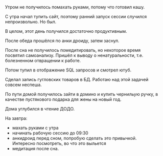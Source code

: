 Утром не получилось помахать руками, потому что готовил кашу.

С утра начал тупить сайт, поэтому ранний запуск сессии случился непроизвольно. Но был.

В целом, этот день получился достаточно продуктивным.

После обеда прошёлся по анки дроиду, затем заснул.

После сна не получилось помедитировать, но некоторое время посвятил самоанализу. Пришёл к выводу о ненатуральности, т.е. болезненном отвращении к работе.

Потом тупил в отображение SQL запросов и смотрел ютуб.

Сделал запись гугловских товаров в БД. Работаю над этой задачей совсем неспеша.

По пути домой получилось зайти в домино и купить чернильую ручку, в качестве пустякового подарка для жены на новый год.

Дома углубился в чтение ДОДО.

На завтра:
  - махать руками с утра
  - начинать рабочую сессию до 09:30
  - анкидроид перед сном, попробую сделать это привычкой. Интересно посмотреть, во что это выльется
  - медитация после сна.